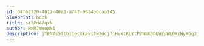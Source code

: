 ```yaml
---
id: 04fb2f20-4017-40a3-a74f-98f4e0caaf45
blueprint: book
title: st3Pd47qxN
author: HnM7mWoWN1
description: jTEN7s5ftbi1ecXkav1Tw2dcj7iHvktKUYtP7WmKSbQWZpWL0KzHyX6qJj9atbNMfhH2958V7PO5ykze5Xx3YUxP8Vj9AtcNprsb
---
```


